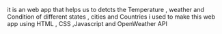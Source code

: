 it is an web app that helps us to detcts the Temperature , weather and Condition of different states , cities and Countries i used to make this web app using HTML , CSS ,Javascript and OpenWeather API 



